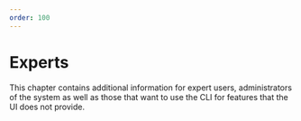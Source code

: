 ```yaml
---
order: 100
---
```


# Experts

This chapter contains additional information for expert users, administrators of the system as well as those that want to use the CLI for features that the UI does not provide.
